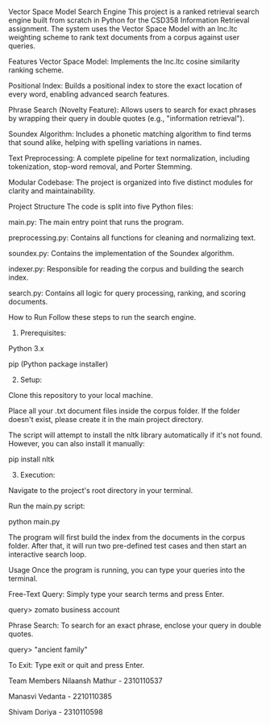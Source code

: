 Vector Space Model Search Engine
This project is a ranked retrieval search engine built from scratch in Python for the CSD358 Information Retrieval assignment. The system uses the Vector Space Model with an lnc.ltc weighting scheme to rank text documents from a corpus against user queries.

Features
Vector Space Model: Implements the lnc.ltc cosine similarity ranking scheme.

Positional Index: Builds a positional index to store the exact location of every word, enabling advanced search features.

Phrase Search (Novelty Feature): Allows users to search for exact phrases by wrapping their query in double quotes (e.g., "information retrieval").

Soundex Algorithm: Includes a phonetic matching algorithm to find terms that sound alike, helping with spelling variations in names.

Text Preprocessing: A complete pipeline for text normalization, including tokenization, stop-word removal, and Porter Stemming.

Modular Codebase: The project is organized into five distinct modules for clarity and maintainability.

Project Structure
The code is split into five Python files:

main.py: The main entry point that runs the program.

preprocessing.py: Contains all functions for cleaning and normalizing text.

soundex.py: Contains the implementation of the Soundex algorithm.

indexer.py: Responsible for reading the corpus and building the search index.

search.py: Contains all logic for query processing, ranking, and scoring documents.

How to Run
Follow these steps to run the search engine.

1. Prerequisites:

Python 3.x

pip (Python package installer)

2. Setup:

Clone this repository to your local machine.

Place all your .txt document files inside the corpus folder. If the folder doesn't exist, please create it in the main project directory.

The script will attempt to install the nltk library automatically if it's not found. However, you can also install it manually:

pip install nltk

3. Execution:

Navigate to the project's root directory in your terminal.

Run the main.py script:

python main.py

The program will first build the index from the documents in the corpus folder. After that, it will run two pre-defined test cases and then start an interactive search loop.

Usage
Once the program is running, you can type your queries into the terminal.

Free-Text Query: Simply type your search terms and press Enter.

query> zomato business account

Phrase Search: To search for an exact phrase, enclose your query in double quotes.

query> "ancient family"

To Exit: Type exit or quit and press Enter.

Team Members
Nilaansh Mathur - 2310110537

Manasvi Vedanta - 2210110385

Shivam Doriya - 2310110598
